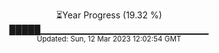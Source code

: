 <p align="center">
⏳Year Progress (19.32 %) <br>
█████▁▁▁▁▁▁▁▁▁▁▁▁▁▁▁▁▁▁▁▁▁▁▁▁▁ <br>
<sub>Updated: Sun, 12 Mar 2023 12:02:54 GMT</sub>
</p>

